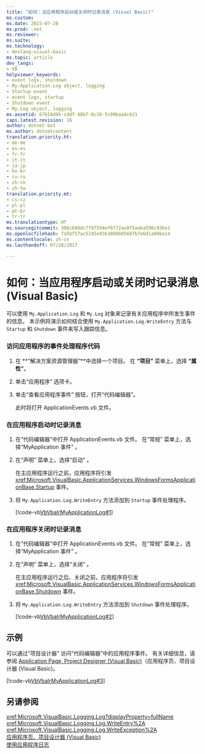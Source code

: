 ```yaml
---
title: "如何：当应用程序启动或关闭时记录消息 (Visual Basic)"
ms.custom: 
ms.date: 2015-07-20
ms.prod: .net
ms.reviewer: 
ms.suite: 
ms.technology:
- devlang-visual-basic
ms.topic: article
dev_langs:
- VB
helpviewer_keywords:
- event logs, shutdown
- My.Application.Log object, logging
- Startup event
- event logs, startup
- Shutdown event
- My.Log object, logging
ms.assetid: 67624d05-cddf-48b7-8c36-5c99baa4c621
caps.latest.revision: 16
author: dotnet-bot
ms.author: dotnetcontent
translation.priority.ht:
- de-de
- es-es
- fr-fr
- it-it
- ja-jp
- ko-kr
- ru-ru
- zh-cn
- zh-tw
translation.priority.mt:
- cs-cz
- pl-pl
- pt-br
- tr-tr
ms.translationtype: HT
ms.sourcegitcommit: 306c608dc7f97594ef6f72ae0f5aaba596c936e1
ms.openlocfilehash: fa5bf57ac5245e9363089b85607b7e6d1a00ba14
ms.contentlocale: zh-cn
ms.lasthandoff: 07/28/2017

---
```

# <a name="how-to-log-messages-when-the-application-starts-or-shuts-down-visual-basic"></a>如何：当应用程序启动或关闭时记录消息 (Visual Basic)
可以使用 `My.Application.Log` 和 `My.Log` 对象来记录有关应用程序中所发生事件的信息。 本示例将演示如何结合使用 `My.Application.Log.WriteEntry` 方法与 `Startup` 和 `Shutdown` 事件来写入跟踪信息。  
  
### <a name="to-access-the-applications-event-handler-code"></a>访问应用程序的事件处理程序代码  
  
1.  在 **“解决方案资源管理器”**中选择一个项目。 在 **“项目”** 菜单上，选择 **“属性”**。  
  
2.  单击“应用程序”  选项卡。  
  
3.  单击“查看应用程序事件”  按钮，打开“代码编辑器”。  
  
     此时将打开 ApplicationEvents.vb 文件。  
  
### <a name="to-log-messages-when-the-application-starts"></a>在应用程序启动时记录消息  
  
1.  在“代码编辑器”中打开 ApplicationEvents.vb 文件。 在“常规”  菜单上，选择“MyApplication 事件” 。  
  
2.  在“声明”  菜单上，选择“启动” 。  
  
     在主应用程序运行之前，应用程序将引发 <xref:Microsoft.VisualBasic.ApplicationServices.WindowsFormsApplicationBase.Startup> 事件。  
  
3.  将 `My.Application.Log.WriteEntry` 方法添加到 `Startup` 事件处理程序。  
  
     [!code-vb[VbVbalrMyApplicationLog#1](../../../../visual-basic/developing-apps/programming/log-info/codesnippet/VisualBasic/how-to-log-messages-when-the-application-starts-or-shuts-down_1.vb)]  
  
### <a name="to-log-messages-when-the-application-shuts-down"></a>在应用程序关闭时记录消息  
  
1.  在“代码编辑器”中打开 ApplicationEvents.vb 文件。 在“常规”  菜单上，选择“MyApplication 事件” 。  
  
2.  在“声明”  菜单上，选择“关闭” 。  
  
     在主应用程序运行之后、关闭之前，应用程序将引发 <xref:Microsoft.VisualBasic.ApplicationServices.WindowsFormsApplicationBase.Shutdown> 事件。  
  
3.  将 `My.Application.Log.WriteEntry` 方法添加到 `Shutdown` 事件处理程序。  
  
     [!code-vb[VbVbalrMyApplicationLog#2](../../../../visual-basic/developing-apps/programming/log-info/codesnippet/VisualBasic/how-to-log-messages-when-the-application-starts-or-shuts-down_2.vb)]  
  
## <a name="example"></a>示例  
 可以通过“项目设计器” 访问“代码编辑器”中的应用程序事件。 有关详细信息，请参阅 [Application Page, Project Designer (Visual Basic)](/visualstudio/ide/reference/application-page-project-designer-visual-basic)（应用程序页、项目设计器 (Visual Basic)。  
  
 [!code-vb[VbVbalrMyApplicationLog#3](../../../../visual-basic/developing-apps/programming/log-info/codesnippet/VisualBasic/how-to-log-messages-when-the-application-starts-or-shuts-down_3.vb)]  
  
## <a name="see-also"></a>另请参阅  
 <xref:Microsoft.VisualBasic.Logging.Log?displayProperty=fullName>   
 <xref:Microsoft.VisualBasic.Logging.Log.WriteEntry%2A>   
 <xref:Microsoft.VisualBasic.Logging.Log.WriteException%2A>   
 [应用程序页、项目设计器 (Visual Basic)](/visualstudio/ide/reference/application-page-project-designer-visual-basic)   
 [使用应用程序日志](../../../../visual-basic/developing-apps/programming/log-info/working-with-application-logs.md)

